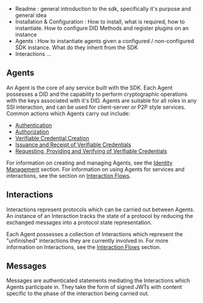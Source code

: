 - Readme : general introduction to the sdk, specifically it's purpose and general idea
- Installation & Configuration : How to install, what is required, how to instantiate. How to configure DID Methods and register plugins on an instance
- Agents : How to instantiate agents given a configured / non-configured SDK instance. What do they inherit from the SDK
- Interactions ...

## Agents

An Agent is the core of any service built with the SDK. Each Agent possesses a DID and the capability to perform cryptographic operations with the keys associated with it's DID. Agents are suitable for all roles in any SSI interaction, and can be used for client-server or P2P style services. Common actions which Agents carry out include:

- [Authentication](interaction_flows.md#authentication)
- [Authorization](interaction_flows.md#authorization)
- [Verifiable Credential Creation](credentials.md)
- [Issuance and Receipt of Verifiable Credentials](interaction_flows.md#verifiable-credential-issuance)
- [Requesting, Providing and Verifying of Verifiable Credentials](interaction_flows.md#credential-verification)

For information on creating and managing Agents, see the [Identity Management](identity_management.md) section. For information on using Agents for services and interactions, see the section on [Interaction Flows](interaction_flows.md).

## Interactions

Interactions represent protocols which can be carried out between Agents. An instance of an Interaction tracks the state of a protocol by reducing the exchanged messages into a protocol state representation.

Each Agent possesses a collection of Interactions which represent the "unfinished" interactions they are currently involved in. For more information on Interactions, see the [Interaction Flows](interaction_flows.md) section.

## Messages

Messages are authenticated statements mediating the Interactions which Agents participate in. They take the form of signed JWTs with content specific to the phase of the interaction being carried out.

